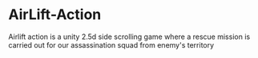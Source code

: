 # AirLift-Action
Airlift action is a unity 2.5d side scrolling game where a rescue mission is carried out for our assassination squad from enemy's territory
